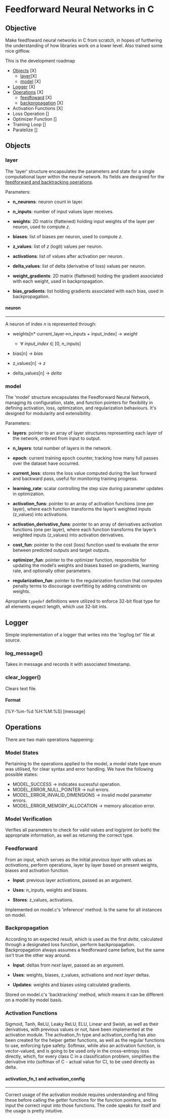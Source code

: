# Feedforward Neural Networks in C

## Objective
Make feedfoward neural networks in C from scratch, in hopes of furthering the understanding of how libraries work on a lower level. Also trained some nice gitflow.

This is the development roadmap

- [Objects](#Objects) [X]
    - [layer](#layer)[X]
    - [model](#lodel) [X]
- [Logger](#Logger) [X]
- [Operations](#Operations) [X]
    - [feedfoward](#Feedforward) [X]
    - [backpropagation](#Backpropagation) [X]
- Activation Functions [X]
- Loss Operation []
- Optimizer Function []
- Training Loop []
- Paralelize []

## Objects

### layer
The 'layer' structure encapsulates the parameters and state for a single computational layer within the neural network. Its fields are designed for the [feedforward and backtracking operations](#operations).

Parameters:
- **n_neurons**: neuron count in layer.

- **n_inputs**: number of input values layer receives.

- **weights**: 2D matrix (flattened) holding input weights of the layer per neuron, used to compute *z*.

- **biases**: list of biases per neuron, used to compute *z*.

- **z_values**: list of *z* (logit) values per neuron.

- **activations**: list of values after activation per neuron.

- **delta_values**: list of delta (derivative of loss) values per neuron.

- **weight_gradients**: 2D matrix (flattened) holding the gradient associated with each weight, used in backpropagation.

- **bias_gradients**: list holding gradients associated with each bias, used in backpropagation.

#### neuron
----
A neuron of index *n* is represented through:

- weights[n* current_layer->n_inputs + input_index] -> *weight*

    - ∀ *input_index* ∈ [0, n_inputs]

- bias[n] -> *bias*

- z_values[n] -> *z*

- delta_values[n] -> *delta*

### model
The 'model' structure encapsulates the Feedforward Neural Network, managing its configuration, state, and function pointers for flexibility in defining activation, loss, optimization, and regularization behaviours. It's designed for modularity and extensibility.

Parameters:
- **layers**: pointer to an array of layer structures representing each layer of the network, ordered from input to output.

- **n_layers**: total number of layers in the network.

- **epoch**: current training epoch counter, tracking how many full passes over the dataset have occurred.

- **current_loss**: stores the loss value computed during the last forward and backward pass, useful for monitoring training progress.

- **learning_rate**: scalar controlling the step size during parameter updates in optimization.

- **activation_funs**: pointer to an array of activation functions (one per layer), where each function transforms the layer’s weighted inputs (z_values) into activations.

- **activation_derivative_funs**: pointer to an array of derivatives activation functions (one per layer), where each function transforms the layer’s weighted inputs (z_values) into activation derivatives.

- **cost_fun**: pointer to the cost (loss) function used to evaluate the error between predicted outputs and target outputs.

- **optimizer_fun**: pointer to the optimizer function, responsible for updating the model’s weights and biases based on gradients, learning rate, and optionally other parameters.

- **regularization_fun**: pointer to the regularization function that computes penalty terms to discourage overfitting by adding constraints on weights.

Apropriate `typedef` definitions were utilized to enforce 32-bit float type for all elements expect length, which use 32-bit ints.

## Logger 
Simple implementation of a logger that writes into the 'log/log.txt' file at source.

### log_message()
Takes in message and records it with associated timestamp.

### clear_logger()
Clears text file.

#### Format
[%Y-%m-%d %H:%M:%S] [message]

## Operations
There are two main operations happening:

### Model States
Pertaining to the operations applied to the model, a model state type enum was utilised, for clear syntax and error handling. We have the following possible states:
- MODEL_SUCCESS -> indicates sucessful operation.
- MODEL_ERROR_NULL_POINTER -> null errors.
- MODEL_ERROR_INVALID_DIMENSIONS -> invalid model parameter errors.
- MODEL_ERROR_MEMORY_ALLOCATION -> memory allocation error.

### Model Verification
Verifies all parameters to check for valid values and log/print (or both) the appropriate information, as well as returning the correct type.

### Feedforward
From an input, which serves as the initial *previous layer* with values as *activations*, perform operations, layer by layer based on present weights, biases and activation function.

- **Input**: previous layer activations, passed as an argument.
   
- **Uses**: n_inputs, weights and biases.

- **Stores**: z_values, activations.

Implemented on model.c's 'inference' method. Is the same for all instances on model.

### Backpropagation
According to an expected result, which is used as the first *delta*, calculated through a designated loss function, perform backpropagation. Backpropagation always assumes a feedforward came before, but the same isn't true the other way around.

- **Input**: deltas from *next* layer, passed as an argument.

- **Uses**: weights, biases, z_values, activations and *next layer* deltas.

- **Updates**: weights and biases using calculated gradients.

Stored on model.c's 'backtracking' method, which means it can be different on a model by model basis.

### Activation Functions
Sigmoid, Tanh, ReLU, Leaky ReLU, ELU, Linear and Swish, as well as their derivatives, with previous values or not, have been implemented at the activation module. The activation_fn type and activation_config has also been created for the helper getter functions, as well as the regular functions to use, enforcing type safety. Softmax, while also an activation function, is vector-valued, and is going to be used only in the cross-entropy loss directly, which, for every class C in a classification problem, simplifies the derivative into (softmax of C - actual value for C), to be used directly as delta.

#### activation_fn_t and activation_config
----
Correct usage of the activation module requires understanding and filling these before calling the getter functions for the function pointers, and to input the correct input into those functions. The code speaks for itself and the usage is pretty intuitive.
